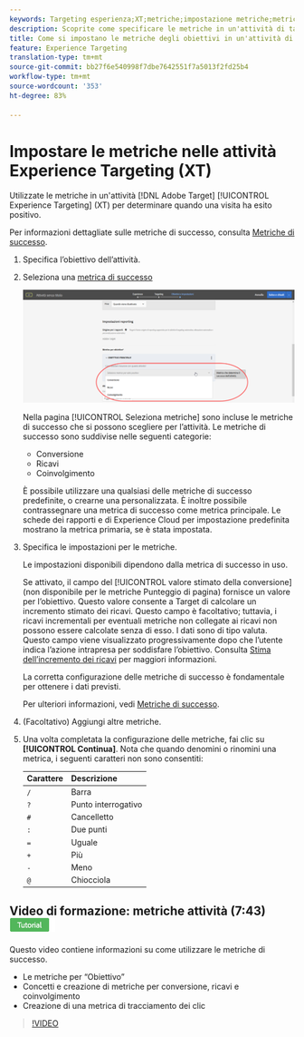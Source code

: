 ```yaml
---
keywords: Targeting esperienza;XT;metriche;impostazione metriche;metrica obiettivo;impostazioni attività;metrica di successo;conversione;entrate;ricavi;coinvolgimento
description: Scoprite come specificare le metriche in un'attività di targeting delle esperienze di Adobe Target  per determinare quando una visita ha esito positivo, ad esempio Conversione, Entrate e Partecipazione.
title: Come si impostano le metriche degli obiettivi in un'attività di targeting delle esperienze?
feature: Experience Targeting
translation-type: tm+mt
source-git-commit: bb27f6e540998f7dbe7642551f7a5013f2fd25b4
workflow-type: tm+mt
source-wordcount: '353'
ht-degree: 83%

---
```



# Impostare le metriche nelle attività Experience Targeting (XT)

Utilizzate le metriche in un&#39;attività [!DNL Adobe Target] [!UICONTROL Experience Targeting] (XT) per determinare quando una visita ha esito positivo.

Per informazioni dettagliate sulle metriche di successo, consulta [Metriche di successo](/help/c-activities/r-success-metrics/success-metrics.md#reference_D011575C85DA48E989A244593D9B9924).

1. Specifica l’obiettivo dell’attività.
1. Seleziona una [metrica di successo](/help/c-activities/r-success-metrics/success-metrics.md#reference_D011575C85DA48E989A244593D9B9924)

   ![Selezionare una metrica di successo](/help/c-activities/t-experience-target/t-xt-create/assets/ab_metrics-new.png)

   Nella pagina [!UICONTROL Seleziona metriche] sono incluse le metriche di successo che si possono scegliere per l’attività. Le metriche di successo sono suddivise nelle seguenti categorie:

   * Conversione
   * Ricavi
   * Coinvolgimento

   È possibile utilizzare una qualsiasi delle metriche di successo predefinite, o crearne una personalizzata. È inoltre possibile contrassegnare una metrica di successo come metrica principale. Le schede dei rapporti e di Experience Cloud per impostazione predefinita mostrano la metrica primaria, se è stata impostata.
1. Specifica le impostazioni per le metriche.

   Le impostazioni disponibili dipendono dalla metrica di successo in uso.

   Se attivato, il campo del [!UICONTROL valore stimato della conversione] (non disponibile per le metriche Punteggio di pagina) fornisce un valore per l’obiettivo. Questo valore consente a Target di calcolare un incremento stimato dei ricavi. Questo campo è facoltativo; tuttavia, i ricavi incrementali per eventuali metriche non collegate ai ricavi non possono essere calcolate senza di esso. I dati sono di tipo valuta. Questo campo viene visualizzato progressivamente dopo che l’utente indica l’azione intrapresa per soddisfare l’obiettivo. Consulta [Stima dell’incremento dei ricavi](/help/administrating-target/r-target-account-preferences/estimating-lift-in-revenue.md) per maggiori informazioni.

   La corretta configurazione delle metriche di successo è fondamentale per ottenere i dati previsti.

   Per ulteriori informazioni, vedi [Metriche di successo](/help/c-activities/r-success-metrics/success-metrics.md#reference_D011575C85DA48E989A244593D9B9924).
1. (Facoltativo) Aggiungi altre metriche.
1. Una volta completata la configurazione delle metriche, fai clic su **[!UICONTROL Continua]**. Nota che quando denomini o rinomini una metrica, i seguenti caratteri non sono consentiti:

   | Carattere | Descrizione |
   |--- |--- |
   | `/` | Barra |
   | `?` | Punto interrogativo |
   | `#` | Cancelletto |
   | `:` | Due punti |
   | `=` | Uguale |
   | `+` | Più |
   | `-` | Meno |
   | `@` | Chiocciola |

## Video di formazione: metriche attività (7:43)  ![Badge di esercitazione](/help/assets/tutorial.png)


Questo video contiene informazioni su come utilizzare le metriche di successo.

* Le metriche per “Obiettivo”
* Concetti e creazione di metriche per conversione, ricavi e coinvolgimento
* Creazione di una metrica di tracciamento dei clic

>[!VIDEO](https://video.tv.adobe.com/v/17380)
